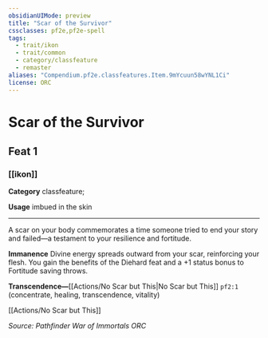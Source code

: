 ```yaml
---
obsidianUIMode: preview
title: "Scar of the Survivor"
cssclasses: pf2e,pf2e-spell
tags:
  - trait/ikon
  - trait/common
  - category/classfeature
  - remaster
aliases: "Compendium.pf2e.classfeatures.Item.9mYcuun58wYNL1Ci"
license: ORC
---
```

# Scar of the Survivor
## Feat 1
### [[ikon]]

**Category** classfeature; 




**Usage** imbued in the skin

* * *

A scar on your body commemorates a time someone tried to end your story and failed—a testament to your resilience and fortitude.

**Immanence** Divine energy spreads outward from your scar, reinforcing your flesh. You gain the benefits of the Diehard feat and a +1 status bonus to Fortitude saving throws.

**Transcendence—**[[Actions/No Scar but This|No Scar but This]] `pf2:1` (concentrate, healing, transcendence, vitality)

[[Actions/No Scar but This]]

*Source: Pathfinder War of Immortals*
*ORC*
